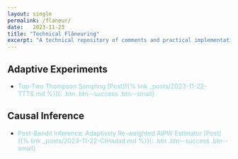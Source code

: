 ```yaml
---
layout: single
permalink: /flaneur/
date:   2023-11-23
title: "Technical Flâneuring"
excerpt: "A technical repository of comments and practical implementation guides with reproducible codes."
---
```


## Adaptive Experiments 
+ <span style = "color: #8cd2d5"> Top-Two Thompson Sampling [Post]({% link _posts/2023-11-22-TTTS.md %}){: .btn .btn--success .btn--small} </span> 

## Causal Inference 
+ <span style = "color: #8cd2d5"> Post-Bandit Inference: Adaptively Re-weighted AIPW Estimator [Post]({% link _posts/2023-11-22-CIHadad.md %}){: .btn .btn--success .btn--small} </span> 
